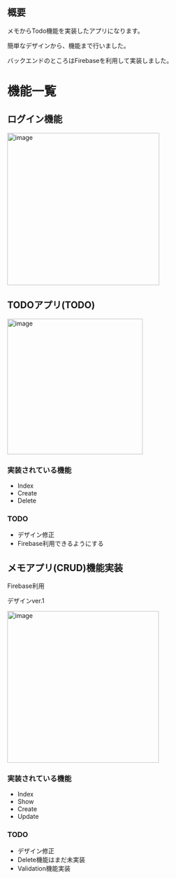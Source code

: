 ## 概要

メモからTodo機能を実装したアプリになります。

簡単なデザインから、機能まで行いました。

バックエンドのところはFirebaseを利用して実装しました。

# 機能一覧

## ログイン機能
<img width="348" alt="image" src="https://github.com/KimJinsu66/TodoPractice/assets/45025575/8b1d9660-9124-40de-94a4-962a09e7e931">

## TODOアプリ(TODO)
<img width="310" alt="image" src="https://github.com/KimJinsu66/TodoPractice/assets/45025575/12eaae69-6692-4576-93f9-c7a74f2903ac">

### 実装されている機能
- Index
- Create
- Delete

### TODO
- デザイン修正
- Firebase利用できるようにする

## メモアプリ(CRUD)機能実装
Firebase利用

デザインver.1

<img width="347" alt="image" src="https://github.com/KimJinsu66/TodoPractice/assets/45025575/72e0d81d-cae9-4afe-9eb2-8e252d21eeeb">

### 実装されている機能
- Index
- Show
- Create
- Update

### TODO
- デザイン修正
- Delete機能はまだ未実装
- Validation機能実装
